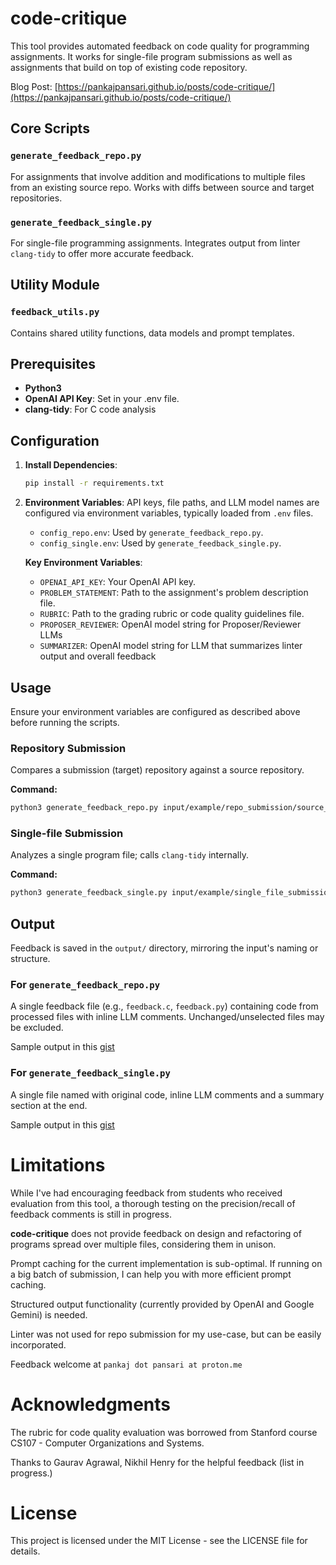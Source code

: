 # code-critique

This tool provides automated feedback on code quality for programming assignments. It works for single-file program submissions as well as assignments that build on top of existing code repository.

Blog Post: [https://pankajpansari.github.io/posts/code-critique/](https://pankajpansari.github.io/posts/code-critique/)

## Core Scripts

### `generate_feedback_repo.py`

For assignments that involve addition and modifications to multiple files from an existing source repo. Works with diffs between source and target repositories.

### `generate_feedback_single.py`

For single-file programming assignments. Integrates output from linter `clang-tidy` to offer more accurate feedback. 

## Utility Module

### `feedback_utils.py`

Contains shared utility functions, data models and prompt templates. 

## Prerequisites

- **Python3** 
- **OpenAI API Key**: Set in your .env file. 
- **clang-tidy**: For C code analysis

## Configuration

1.  **Install Dependencies**:
    ```bash
    pip install -r requirements.txt
    ```

2.  **Environment Variables**:
    API keys, file paths, and LLM model names are configured via environment variables, typically loaded from `.env` files.

    *   `config_repo.env`: Used by `generate_feedback_repo.py`.
    *   `config_single.env`: Used by `generate_feedback_single.py`.

    **Key Environment Variables**:

    *   `OPENAI_API_KEY`: Your OpenAI API key.
    *   `PROBLEM_STATEMENT`: Path to the assignment's problem description file.
    *   `RUBRIC`: Path to the grading rubric or code quality guidelines file.
    *   `PROPOSER_REVIEWER`: OpenAI model string for Proposer/Reviewer LLMs
    *   `SUMMARIZER`: OpenAI model string for LLM that summarizes linter output and overall feedback

## Usage

Ensure your environment variables are configured as described above before running the scripts.

### Repository Submission 

Compares a submission (target) repository against a source repository.

**Command:**
```bash
python3 generate_feedback_repo.py input/example/repo_submission/source_repo input/example/repo_submission/target_repo
```

### Single-file Submission 

Analyzes a single program file; calls `clang-tidy` internally.

**Command:**
```bash
python3 generate_feedback_single.py input/example/single_file_submission/wish.c
```
## Output

Feedback is saved in the `output/` directory, mirroring the input's naming or structure.

### For `generate_feedback_repo.py`

A single feedback file (e.g., `feedback.c`, `feedback.py`) containing code from processed files with inline LLM comments. Unchanged/unselected files may be excluded. 

Sample output in this [gist](https://gist.github.com/pankajpansari/9daa8eee121fe84ad1401fd99591e184)

### For `generate_feedback_single.py`

A single file named with original code, inline LLM comments and a summary section at the end.
    
Sample output in this [gist](https://gist.github.com/pankajpansari/909e9aa46643d474c1393ac154da1a7b)

# Limitations

While I've had encouraging feedback from students who received evaluation from this tool, a thorough testing on the precision/recall of feedback comments is still in progress.

**code-critique** does not provide feedback on design and refactoring of programs spread over multiple files, considering them in unison. 

Prompt caching for the current implementation is sub-optimal. If running on a big batch of submission, I can help you with more efficient prompt caching. 

Structured output functionality (currently provided by OpenAI and Google Gemini) is needed. 

Linter was not used for repo submission for my use-case, but can be easily incorporated.

Feedback welcome at `pankaj dot pansari at proton.me`

# Acknowledgments

The rubric for code quality evaluation was borrowed from Stanford course CS107 - Computer Organizations and Systems. 

Thanks to Gaurav Agrawal, Nikhil Henry for the helpful feedback (list in progress.)

# License

This project is licensed under the MIT License - see the LICENSE file for details.